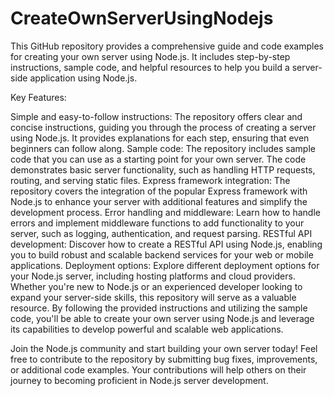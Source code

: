# CreateOwnServerUsingNodejs

This GitHub repository provides a comprehensive guide and code examples for creating your own server using Node.js. It includes step-by-step instructions, sample code, and helpful resources to help you build a server-side application using Node.js.

Key Features:

Simple and easy-to-follow instructions: The repository offers clear and concise instructions, guiding you through the process of creating a server using Node.js. It provides explanations for each step, ensuring that even beginners can follow along.
Sample code: The repository includes sample code that you can use as a starting point for your own server. The code demonstrates basic server functionality, such as handling HTTP requests, routing, and serving static files.
Express framework integration: The repository covers the integration of the popular Express framework with Node.js to enhance your server with additional features and simplify the development process.
Error handling and middleware: Learn how to handle errors and implement middleware functions to add functionality to your server, such as logging, authentication, and request parsing.
RESTful API development: Discover how to create a RESTful API using Node.js, enabling you to build robust and scalable backend services for your web or mobile applications.
Deployment options: Explore different deployment options for your Node.js server, including hosting platforms and cloud providers.
Whether you're new to Node.js or an experienced developer looking to expand your server-side skills, this repository will serve as a valuable resource. By following the provided instructions and utilizing the sample code, you'll be able to create your own server using Node.js and leverage its capabilities to develop powerful and scalable web applications.

Join the Node.js community and start building your own server today! Feel free to contribute to the repository by submitting bug fixes, improvements, or additional code examples. Your contributions will help others on their journey to becoming proficient in Node.js server development.





